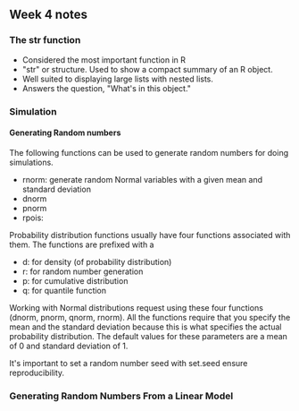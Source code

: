 ## Week 4 notes

### The str function

- Considered the most important function in R
- "str" or structure. Used to show a compact summary of an R object.
- Well suited to displaying large lists with nested lists.
- Answers the question, "What's in this object."



### Simulation

#### Generating Random numbers

The following functions can be used to generate random numbers for doing simulations.

- rnorm: generate random Normal variables with a given mean and standard deviation
- dnorm
- pnorm
- rpois: 

Probability distribution functions usually have four functions associated with them. The functions are prefixed with a

- d: for density (of probability distribution)
- r: for random number generation
- p: for cumulative distribution
- q: for quantile function

Working with Normal distributions request using these four functions (dnorm, pnorm, qnorm, rnorm). All the functions require that you specify the mean and the standard deviation because this is what specifies the actual probability distribution. The default values for these parameters are a mean of 0 and standard deviation of 1.

It's important to set a random number seed with set.seed ensure reproducibility.



### Generating Random Numbers From a Linear Model





